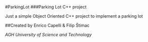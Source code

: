 #ParkingLot
###Parking Lot C++ project

Just a simple Object Oriented C++ project to implement a parking lot

##Created by Enrico Capelli &  Filip Štimac

*AGH University of Science and Technology*
